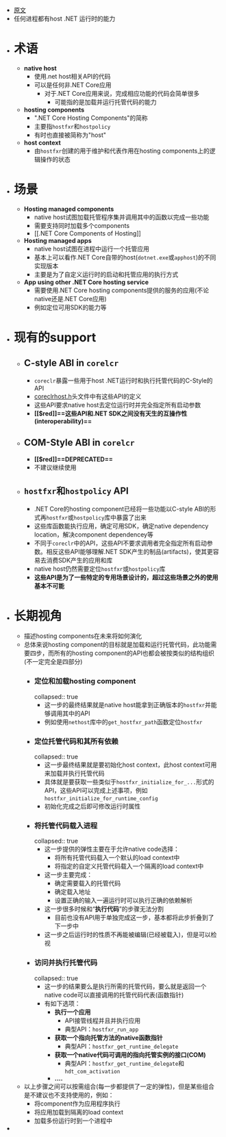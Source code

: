 - [原文](https://github.com/dotnet/runtime/blob/main/docs/design/features/native-hosting.md)
- 任何进程都有host .NET 运行时的能力
- # 术语
	- **native host**
		- 使用.net host相关API的代码
		- 可以是任何非.NET Core应用
			- 对于.NET Core应用来说，完成相应功能的代码会简单很多
				- 可能指的是加载并运行托管代码的能力
	- **hosting components**
		- ".NET Core Hosting Components"的简称
		- 主要指``hostfxr``和``hostpolicy``
		- 有时也直接被简称为"host"
	- **host context**
		- 由``hostfxr``创建的用于维护和代表作用在hosting components上的逻辑操作的状态
- # 场景
	- **Hosting managed components**
		- native host试图加载托管程序集并调用其中的函数以完成一些功能
		- 需要支持同时加载多个components
		- [[.NET Core Components of Hosting]]
	- **Hosting managed apps**
		- native host试图在进程中运行一个托管应用
		- 基本上可以看作.NET Core自带的host(``dotnet.exe``或`apphost`)的不同实现版本
		- 主要是为了自定义运行时的启动和托管应用的执行方式
	- **App using other .NET Core hosting service**
		- 需要使用.NET Core hosting components提供的服务的应用(不论native还是.NET Core应用)
		- 例如定位可用SDK的能力等
- # 现有的support
	- ## C-style ABI in ``corelcr``
		- ``coreclr``暴露一些用于host .NET运行时和执行托管代码的C-Style的API
		- [coreclrhost.h](https://github.com/dotnet/runtime/blob/main/src/coreclr/hosts/inc/coreclrhost.h)头文件中有这些API的定义
		- 这些API要求native host去定位运行时并完全指定所有启动参数
		- **[[$red]]==这些API和.NET SDK之间没有天生的互操作性(interoperability)==**
	- ## COM-Style ABI in ``corelcr``
		- **[[$red]]==DEPRECATED==**
		- 不建议继续使用
	- ## ``hostfxr``和``hostpolicy`` API
		- .NET Core的hosting component已经将一些功能以C-style ABI的形式再``hostfxr``或``hostpolicy``库中暴露了出来
		- 这些库函数能执行应用，确定可用SDK，确定native dependency location，解决component dependencey等
		- 不同于``coreclr``中的API，这些API不要求调用者完全指定所有启动参数。相反这些API能够理解.NET SDK产生的制品(artifacts)，使其更容易去消费SDK产生的应用和库
		- native host仍然需要定位``hostfxr``或``hostpolicy``库
		- **这些API是为了一些特定的专用场景设计的，超过这些场景之外的使用基本不可能**
- # 长期视角
	- 描述hosting components在未来将如何演化
	- 总体来说hosting component的目标就是加载和运行托管代码，此功能需要四步，而所有的hosting component的API也都会被按类似的结构组织(不一定完全是四部分)
		- ### 定位和加载hosting component
		  collapsed:: true
			- 这一步的最终结果就是native host能拿到正确版本的``hostfxr``并能够调用其中的API
			- 例如使用``nethost``库中的``get_hostfxr_path``函数定位``hostfxr``
		- ### 定位托管代码和其所有依赖
		  collapsed:: true
			- 这一步最终结果就是要初始化host context，此host context可用来加载并执行托管代码
			- 具体就是要获取一些类似于``hostfxr_initialize_for_...``形式的API，这些API可以完成上述事项，例如``hostfxr_initialize_for_runtime_config``
			- 初始化完成之后即可修改运行时属性
		- ### 将托管代码载入进程
		  collapsed:: true
			- 这一步提供的弹性主要在于允许native code选择：
				- 将所有托管代码载入一个默认的load context中
				- 将指定的自定义托管代码载入一个隔离的load context中
			- 这一步主要完成：
				- 确定需要载入的托管代码
				- 确定载入地址
				- 设置正确的输入一遍运行时可以执行正确的依赖解析
			- 这一步很多时候和“**执行代码**”的步骤无法分割
				- 目前也没有API用于单独完成这一步，基本都将此步折叠到了下一步中
			- 这一步之后运行时的性质不再能被编辑(已经被载入)，但是可以检视
		- ### 访问并执行托管代码
		  collapsed:: true
			- 这一步的结果要么是执行所需的托管代码，要么就是返回一个native code可以直接调用的托管代码代表(函数指针)
			- 有如下选项：
				- **执行一个应用**
					- API接管线程并且并执行应用
					- 典型API：``hostfxr_run_app``
				- **获取一个指向托管方法的native函数指针**
					- 典型API：``hostfxr_get_runtime_delegate``
				- **获取一个native代码可调用的指向托管实例的接口(COM)**
					- 典型API：``hostfxr_get_runtime_delegate``和``hdt_com_activation``
				- **....**
	- 以上步骤之间可以按需组合(每一步都提供了一定的弹性)，但是某些组合是不建议也不支持使用的，例如：
		- 将component作为应用程序执行
		- 将应用加载到隔离的load context
		- 加载多份运行时到一个进程中
-